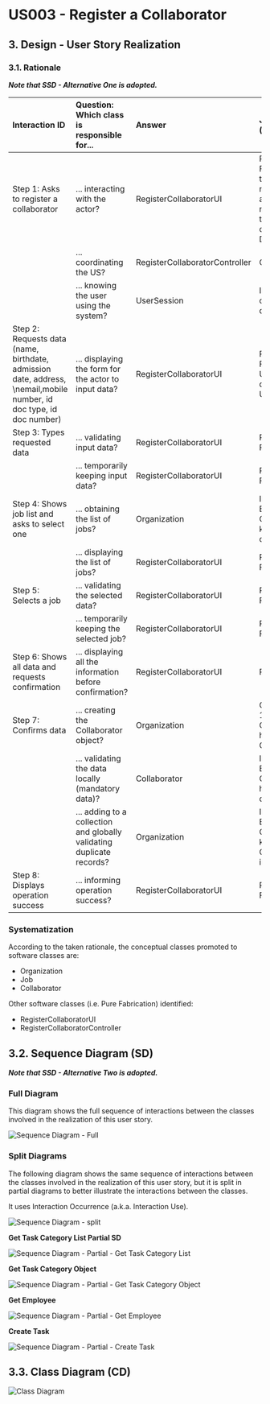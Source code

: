 # US003 - Register a Collaborator

## 3. Design - User Story Realization

### 3.1. Rationale

_**Note that SSD - Alternative One is adopted.**_

| Interaction ID                                                                                                          | Question: Which class is responsible for...                           | Answer                         | Justification (with patterns)                                                                                 |
|:------------------------------------------------------------------------------------------------------------------------|:----------------------------------------------------------------------|:-------------------------------|:--------------------------------------------------------------------------------------------------------------|
| Step 1: Asks to register a collaborator 		                                                                              | 	... interacting with the actor?                                      | RegisterCollaboratorUI         | Pure Fabrication: there is no reason to assign this responsibility to any existing class in the Domain Model. |
| 			  		                                                                                                                 | 	... coordinating the US?                                             | RegisterCollaboratorController | Controller                                                                                                    |
| 			  		                                                                                                                 | ... knowing the user using the system?                                | UserSession                    | IE: cf. A&A component documentation.                                                                          |
| Step 2: Requests data (name, birthdate, admission date, address, \nemail,mobile number, id doc type, id doc number)  		 | 	... displaying the form for the actor to input data?						           | RegisterCollaboratorUI         | Pure Fabrication: User will insert data on the User Interface.                                                |
| Step 3: Types requested data  		                                                                                        | 	... validating input data?                                           | RegisterCollaboratorUI         | Pure Fabrication                                                                                              |
|                                                                                                                         | ... temporarily keeping input data?                                   | RegisterCollaboratorUI         | Pure Fabrication                                                                                              |
| Step 4: Shows job list and asks to select one  		                                                                       | 	... obtaining the list of jobs?                                      | Organization                   | Information Expert: Organization knows/has its own jobs.                                                      |
|                                                                                                                         | ... displaying the list of jobs?                                      | RegisterCollaboratorUI         | Pure Fabrication                                                                                              |
| Step 5: Selects a job  		                                                                                               | 	... validating the selected data?                                    | RegisterCollaboratorUI         | Pure Fabrication                                                                                              |
|                                                                                                                         | ... temporarily keeping the selected job?                             | RegisterCollaboratorUI         | Pure Fabrication                                                                                              |
| Step 6: Shows all data and requests confirmation  		                                                                    | ... displaying all the information before confirmation?							        | RegisterCollaboratorUI         | PureFabrication                                                                                               |              
| Step 7: Confirms data  		                                                                                               | 	... creating the Collaborator object?                                | Organization                   | Creator (Rule 1): in the DM Organization has Collaborators.                                                   | 
| 			  		                                                                                                                 | 	... validating the data locally (mandatory data)?                    | Collaborator                   | Information Expert: Collaborator has its own data                                                             |                                                                                    | 
|                                                                                                                         | ... adding to a collection and globally validating duplicate records? | Organization                   | Information Expert: Organization knows all its Collaborator instances.                                        |
| Step 8: Displays operation success  		                                                                                  | 	... informing operation success?                                     | RegisterCollaboratorUI         | Pure Fabrication                                                                                              | 

### Systematization ##

According to the taken rationale, the conceptual classes promoted to software classes are:

* Organization
* Job
* Collaborator

Other software classes (i.e. Pure Fabrication) identified:

* RegisterCollaboratorUI
* RegisterCollaboratorController

## 3.2. Sequence Diagram (SD)

_**Note that SSD - Alternative Two is adopted.**_

### Full Diagram

This diagram shows the full sequence of interactions between the classes involved in the realization of this user story.

![Sequence Diagram - Full](svg/us003-sequence-diagram.svg)

### Split Diagrams

The following diagram shows the same sequence of interactions between the classes involved in the realization of this
user story, but it is split in partial diagrams to better illustrate the interactions between the classes.

It uses Interaction Occurrence (a.k.a. Interaction Use).

![Sequence Diagram - split](svg/us006-sequence-diagram-split.svg)

**Get Task Category List Partial SD**

![Sequence Diagram - Partial - Get Task Category List](svg/us006-sequence-diagram-partial-get-task-category-list.svg)

**Get Task Category Object**

![Sequence Diagram - Partial - Get Task Category Object](svg/us006-sequence-diagram-partial-get-task-category.svg)

**Get Employee**

![Sequence Diagram - Partial - Get Employee](svg/us006-sequence-diagram-partial-get-employee.svg)

**Create Task**

![Sequence Diagram - Partial - Create Task](svg/us006-sequence-diagram-partial-create-task.svg)

## 3.3. Class Diagram (CD)

![Class Diagram](svg/us006-class-diagram.svg)